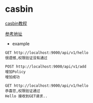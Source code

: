 # casbin

[casbin教程](http://topgoer.com/gin%E6%A1%86%E6%9E%B6/%E5%85%B6%E4%BB%96/%E6%9D%83%E9%99%90%E7%AE%A1%E7%90%86.html)


[参考地址](https://github.com/zupzup/casbin-http-role-example/blob/main/README.md)


- example

```
GET http://localhost:9000/api/v1/hello
很遗憾,权限验证没有通过

POST http://localhost:9000/api/v1/add
增加Policy
增加成功

GET http://localhost:9000/api/v1/hello
恭喜您,权限验证通过
Hello 接收到GET请求..
```
